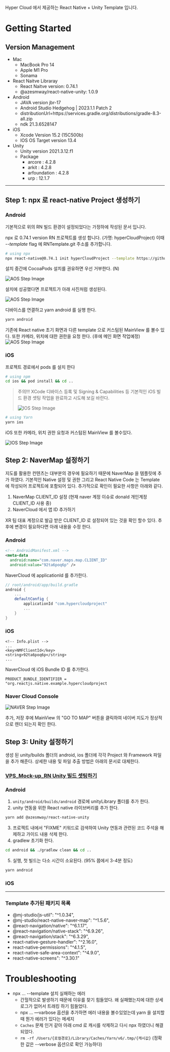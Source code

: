Hyper Cloud 에서 제공하는 React Native + Unity Template 입니다.

# Getting Started

## Version Management

- Mac
  - MacBook Pro 14
  - Apple M1 Pro
  - Sonama
- React Naitve Libraray
  - React Naitve version: 0.74.1
  - @azesmway/react-native-unity: 1.0.9
- Android
  - JAVA version jbr-17
  - Android Studio Hedgehog | 2023.1.1 Patch 2
  - distributionUrl=https\://services.gradle.org/distributions/gradle-8.3-all.zip
  - ndk 21.3.6528147
- iOS
  - Xcode Version 15.2 (15C500b)
  - IOS OS Target version 13.4
- Unity
  - Unity version 2021.3.12.f1
  - Package
    - arcore : 4.2.8
    - arkit : 4.2.8
    - arfoundation : 4.2.8
    - urp : 12.1.7

---

## Step 1: npx 로 react-native Project 생성하기

### Android

기본적으로 위의 RN 빌드 환경이 설정되었다는 가정하에 작성된 문서 입니다.

npx 로 0.74.1 version RN 프로젝트를 생성 합니다. (가명: hyperCloudProject)
이때 _--template_ flag 에 RNTemplate.git 주소를 추가합니다.

```bash
# using npx
npx react-native@0.74.1 init hyperCloudProject --template https://github.com/hypercloud-kr/RNTemplate.git --verbose
```

설치 중간에 CocoaPods 설치를 권유하면 우선 거부한다. (N)

![AOS Step Image](docs/aos_step1.png)

설치에 성공했다면 프로젝트가 아래 사진처럼 생성된다.

![AOS Step Image](docs/aos_step2.png)

디바이스를 연결하고 yarn android 를 실행 한다.

```bash
yarn android
```

기존에 React native 초기 화면과 다른 template 으로 커스텀된 MainView 를 볼수 있다. 또한 카메라, 위치에 대한 권한을 요청 한다.
(후에 메인 화면 작업예정)
![AOS Step Image](docs/aos_step3.png)

### iOS

프로젝트 경로에서 pods 를 설치 한다

```bash
# using npm
cd ios && pod install && cd ..
```

> 주의!!! XCode 디바이스 등록 및 Signing & Capabilities 등 기본적인 iOS 빌드 환경 셋팅 작업을 완료하고 시도해 보길 바란다.
>
> ![IOS Step Image](docs/ios_step1.png)

```bash
# using Yarn
yarn ios
```

iOS 또한 카메라, 위치 권한 요청과 커스텀된 MainView 를 볼수있다.

![IOS Step Image](docs/ios_step2.png)

## Step 2: NaverMap 설정하기

지도를 활용한 컨텐츠는 대부분의 경우에 필요하기 때문에 NaverMap 을 템플릿에 추가 하였다. 기본적인 Native 설정 및 권한 그리고 React Native Code 는 Template 에 작성되어 프로젝트에 포함되어 있다. 추가적으로 확인이 필요한 사항은 아래와 같다.

1.  NaverMap CLIENT_ID 설정 (현재 naver 계정 이슈로 donald 개인계정 CLIENT_ID 사용 중)
2.  NaverCloud 에서 앱 ID 추가하기

XR 팀 대표 계정으로 발급 받은 CLIENT_ID 로 설정되어 있는 것을 확인 할수 있다. 추후에 변경이 필요하다면 아래 내용을 수정 한다.

### Android

```xml
<!-- AndroidManifest.xml -->
<meta-data
  android:name="com.naver.maps.map.CLIENT_ID"
  android:value="92ta6poq6p" />
```

NaverCloud 에 applicationId 를 추가한다.

```gradle
// root/android/app/build.gradle
android {
    ...
    defaultConfig {
        applicationId "com.hypercloudproject"
        ...
    }
}
```

### iOS

```plist
<!-- Info.plist -->
...
<key>NMFClientId</key>
<string>92ta6poq6p</string>
...
```

NaverCloud 에 iOS Bundle ID 를 추가한다.

`PRODUCT_BUNDLE_IDENTIFIER = "org.reactjs.native.example.hypercloudproject`

### Naver Cloud Console

![NAVER Step Image](docs/naver_step1.png)

추가, 저장 후에 MainView 의 "GO TO MAP" 버튼을 클릭하여 네이버 지도가 정상적으로 렌더 되는지 확인 한다.

## Step 3: Unity 설정하기

생성 된 unity/builds 폴더의 android, ios 폴더에 각각 Project 와 Framework 파일을 추가 해준다.
상세한 내용 및 파일 추출 방법은 아래의 문서로 대체한다.

### [VPS_Mock-up_RN Unity 빌드 셋팅하기](https://github.com/hypercloud-kr/vps-RN-front/blob/main/README.md)

### Android

1. `unity/android/builds/android` 경로에 unityLibrary 폴더를 추가 한다.
2. unity 연동을 위한 React native 라이브버리를 추가 한다.

```bash
yarn add @azesmway/react-native-unity
```

3. 프로젝트 내에서 "FIXME" 키워드로 검색하여 Unity 연동과 관련된 코드 주석을 해제하고 가이드 내용 삭제 한다.
4. gradlew 초기화 한다.

```bash
cd android && ./gradlew clean && cd ..
```

5. 실행, 첫 빌드는 다소 시간이 소요된다. (95% 쯤에서 3-4분 정도)

```bash
yarn android
```

### iOS

---

### Template 추가된 패키지 목록

- @mj-studio/js-util": "^1.0.34",
- @mj-studio/react-native-naver-map": "^1.5.6",
- @react-navigation/native": "^6.1.17",
- @react-navigation/native-stack": "^6.9.26",
- @react-navigation/stack": "^6.3.29",
- react-native-gesture-handler": "^2.16.0",
- react-native-permissions": "^4.1.5",
- react-native-safe-area-context": "^4.9.0",
- react-native-screens": "^3.30.1"

# Troubleshooting

- npx ... --template 설치 실패하는 에러
  - 간헐적으로 발생하기 때문에 이유를 찾기 힘들었다. 왜 실패했는지에 대한 상세로그가 없어서 트래킹 하기 힘들었다.
  - npx … —varbose 옵션을 추가하면 에러 내용을 볼수있었는데 yarn 을 설치할때 뭔가 에러가 있다는 메세지
  - `Caches` 문제 인거 같아 아래 cmd 로 캐시를 삭제하고 다시 npx 하였더니 해결되었다.
  - `rm -rf /Users/{로컬경로}/Library/Caches/Yarn/v6/.tmp/{캐시값}` (정확한 값은 --verbose 옵션으로 확인 가능하다)
